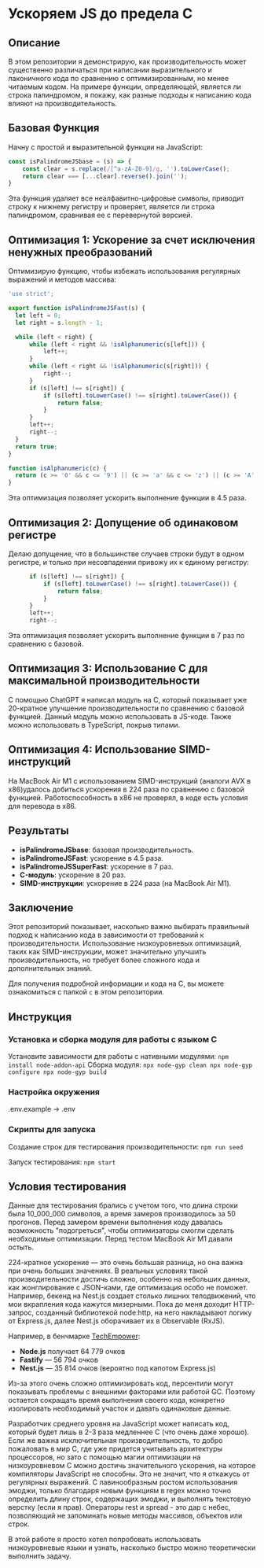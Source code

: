 # Ускоряем JS до предела C

## Описание

В этом репозитории я демонстрирую, как производительность может существенно различаться при написании выразительного и лаконичного кода по сравнению с оптимизированным, но менее читаемым кодом. На примере функции, определяющей, является ли строка палиндромом, я покажу, как разные подходы к написанию кода влияют на производительность.

## Базовая Функция

Начну с простой и выразительной функции на JavaScript:

```js
const isPalindromeJSbase = (s) => {
    const clear = s.replace(/[^a-zA-Z0-9]/g, '').toLowerCase();
    return clear === [...clear].reverse().join('');
}
```

Эта функция удаляет все неалфавитно-цифровые символы, приводит строку к нижнему регистру и проверяет, является ли строка палиндромом, сравнивая ее с перевернутой версией.

## Оптимизация 1: Ускорение за счет исключения ненужных преобразований

Оптимизирую функцию, чтобы избежать использования регулярных выражений и методов массива:

```js
'use strict';

export function isPalindromeJSFast(s) {
  let left = 0;
  let right = s.length - 1;

  while (left < right) {
      while (left < right && !isAlphanumeric(s[left])) {
          left++;
      }
      while (left < right && !isAlphanumeric(s[right])) {
          right--;
      }
      if (s[left] !== s[right]) {
          if (s[left].toLowerCase() !== s[right].toLowerCase()) {
              return false;
          }
      }
      left++;
      right--;
  }
  return true;
}

function isAlphanumeric(c) {
  return (c >= '0' && c <= '9') || (c >= 'a' && c <= 'z') || (c >= 'A' && c <= 'Z');
}
```

Эта оптимизация позволяет ускорить выполнение функции в 4.5 раза.

## Оптимизация 2: Допущение об одинаковом регистре

Делаю допущение, что в большинстве случаев строки будут в одном регистре, и только при несовпадении привожу их к единому регистру:

```js
      if (s[left] !== s[right]) {
          if (s[left].toLowerCase() !== s[right].toLowerCase()) {
              return false;
          }
      }
      left++;
      right--;
```

Эта оптимизация позволяет ускорить выполнение функции в 7 раз по сравнению с базовой.

## Оптимизация 3: Использование C для максимальной производительности

С помощью ChatGPT я написал модуль на C, который показывает уже 20-кратное улучшение производительности по сравнению с базовой функцией. Данный модуль можно использовать в JS-коде. Также можно использовать в TypeScript, покрыв типами.

## Оптимизация 4: Использование SIMD-инструкций

На MacBook Air M1 с использованием SIMD-инструкций (аналоги AVX в x86)удалось добиться ускорения в 224 раза по сравнению с базовой функцией. Работоспособность в x86 не проверял, в коде есть условия для перевода в x86.

## Результаты

- **isPalindromeJSbase**: базовая производительность.
- **isPalindromeJSFast**: ускорение в 4.5 раза.
- **isPalindromeJSSuperFast**: ускорение в 7 раз.
- **C-модуль**: ускорение в 20 раз.
- **SIMD-инструкции**: ускорение в 224 раза (на MacBook Air M1).

## Заключение

Этот репозиторий показывает, насколько важно выбирать правильный подход к написанию кода в зависимости от требований к производительности. Использование низкоуровневых оптимизаций, таких как SIMD-инструкции, может значительно улучшить производительность, но требует более сложного кода и дополнительных знаний.

Для получения подробной информации и кода на C, вы можете ознакомиться с папкой `c` в этом репозитории.

## Инструкция

### Установка и сборка модуля для работы с языком C

Установите зависимости для работы с нативными модулями:
`npm install node-addon-api`
Сборка модуля:
`
npx node-gyp clean
npx node-gyp configure
npx node-gyp build
`

### Настройка окружения

.env.example -> .env

### Скрипты для запуска

Создание строк для тестирования производительности:
`npm run seed`

Запуск тестирования:
`npm start`

## Условия тестирования

Данные для тестирования брались с учетом того, что длина строки была 10_000_000 символов, а время замеров производилось за 50 прогонов. Перед замером времени выполнения коду давалась возможность "подогреться", чтобы оптимизаторы смогли сделать необходимые оптимизации. Перед тестом MacBook Air M1 давали остыть.

224-кратное ускорение — это очень большая разница, но она важна при очень больших значениях. В реальных условиях такой производительности достичь сложно, особенно на небольших данных, как жонглирование с JSON-ками, где оптимизация особо не поможет. Например, бекенд на Nest.js создает столько лишних телодвижений, что мои вкрапления кода кажутся мизерными. Пока до меня доходит HTTP-запрос, созданный библиотекой node:http, на него накладывают логику от Express.js, далее Nest.js оборачивает их в Observable (RxJS).

Например, в бенчмарке [TechEmpower](https://www.techempower.com/benchmarks/#hw=ph&test=fortune&section=data-r22):

- **Node.js** получает 64 779 очков
- **Fastify** — 56 794 очков
- **Nest.js** — 35 814 очков (вероятно под капотом Express.js)

Из-за этого очень сложно оптимизировать код, персентили могут показывать проблемы с внешними факторами или работой GC. Поэтому остается сокращать время выполнения своего кода, конкретно изолировать необходимый участок и давать одинаковые данные.

Разработчик среднего уровня на JavaScript может написать код, который будет лишь в 2-3 раза медленнее C (что очень даже хорошо). Если же важна исключительная производительность, то добро пожаловать в мир C, где уже придется учитывать архитектуры процессоров, но зато с помощью магии оптимизации на низкоуровневом C можно достичь значительного ускорения, на которое компиляторы JavaScript не способны. Это не значит, что я откажусь от регулярных выражений. С лавинообразным ростом использования эмоджи, только благодаря новым функциям в regex можно точно определить длину строк, содержащих эмоджи, и выполнять текстовую верстку (если я прав). Операторы rest и spread - это дар с небес, позволяющий не запоминать новые методы массивов, объектов или строк.

В этой работе я просто хотел попробовать использовать низкоуровневые языки и узнать, насколько быстро можно теоретически выполнить задачу.